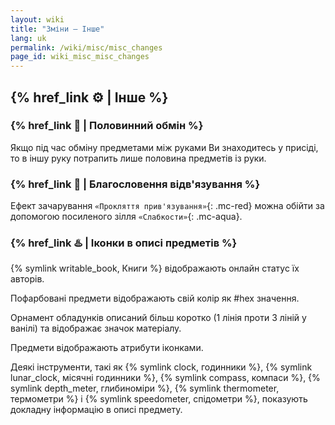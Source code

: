 ```yaml
---
layout: wiki
title: "Зміни — Інше"
lang: uk
permalink: /wiki/misc/misc_changes
page_id: wiki_misc_misc_changes
---
```


## {% href_link ⚙️ | Інше %}

### {% href_link 🙌 | Половинний обмін %}
Якщо під час обміну предметами між руками Ви знаходитесь у присіді, то в іншу руку потрапить лише половина предметів із руки.

### {% href_link 🎩 | Благословення відв'язування %}
Ефект зачарування `«Прокляття прив'язування»`{: .mc-red} можна обійти за допомогою посиленого зілля `«Слабкости»`{: .mc-aqua}.

### {% href_link ♨️ | Іконки в описі предметів %}
{% symlink writable_book, Книги %} відображають онлайн статус їх авторів.

Пофарбовані предмети відображають свій колір як #hex значення.

Орнамент обладунків описаний більш коротко (1 лінія проти 3 ліній у ванілі) та відображає значок матеріалу.

Предмети відображають атрибути іконками.

Деякі інструменти, такі як {% symlink clock, годинники %}, {% symlink lunar_clock, місячні годинники %}, {% symlink compass, компаси %}, {% symlink depth_meter, глибиноміри %}, {% symlink thermometer, термометри %} і {% symlink speedometer, спідометри %}, показують докладну інформацію в описі предмету.
